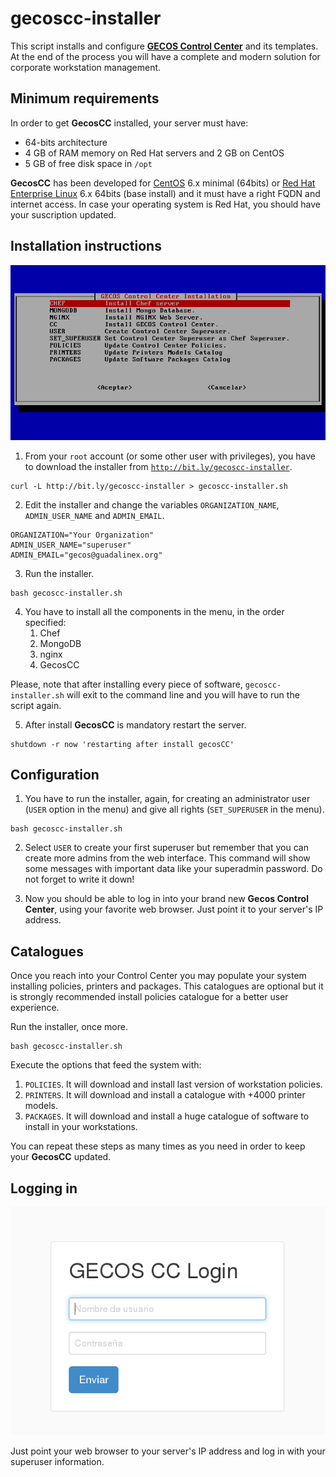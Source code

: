 # gecoscc-installer

This script installs and configure [__GECOS Control Center__](https://gecos-team.github.io) and its templates. At the end of the process you will have a complete and modern solution for corporate workstation management.

## Minimum requirements

In order to get __GecosCC__ installed, your server must have:

* 64-bits architecture
* 4 GB of RAM memory on Red Hat servers and 2 GB on CentOS
* 5 GB of free disk space in `/opt`

__GecosCC__ has been developed for [CentOS](https://centos.org) 6.x minimal (64bits) or [Red Hat Enterprise Linux](https://redhat.com) 6.x 64bits (base install) and it must have a right FQDN and internet access. In case your operating system is Red Hat, you should have your suscription updated.

## Installation instructions

![Installer Screenshot](./gecoscc-installer-01.png)

1. From your `root` account (or some other user with privileges), you have to download the installer from [`http://bit.ly/gecoscc-installer`](http://bit.ly/gecoscc-installer).
~~~
curl -L http://bit.ly/gecoscc-installer > gecoscc-installer.sh
~~~

2. Edit the installer and change the variables `ORGANIZATION_NAME`, `ADMIN_USER_NAME` and `ADMIN_EMAIL`.
~~~
ORGANIZATION="Your Organization"
ADMIN_USER_NAME="superuser"
ADMIN_EMAIL="gecos@guadalinex.org"
~~~

3. Run the installer.
~~~
bash gecoscc-installer.sh
~~~

4. You have to install all the components in the menu, in the order specified:
	1. Chef
	2. MongoDB
	3. nginx
	4. GecosCC

 Please, note that after installing every piece of software, `gecoscc-installer.sh` will exit to the command line and you will have to run the script again.

5. After install __GecosCC__ is mandatory restart the server.
~~~
shutdown -r now 'restarting after install gecosCC'
~~~

## Configuration

1. You have to run the installer, again, for creating an administrator user (`USER` option in the menu) and give all rights (`SET_SUPERUSER` in the menu).
~~~
bash gecoscc-installer.sh
~~~

2. Select `USER` to create your first superuser but remember that you can create more admins from the web interface. This command will show some messages with important data like your superadmin password. Do not forget to write it down!

3. Now you should be able to log in into your brand new __Gecos Control Center__, using your favorite web browser. Just point it to your server's IP address.

## Catalogues

Once you reach into your Control Center you may populate your system installing policies, printers and packages. This catalogues are optional but it is strongly recommended install policies catalogue for a better user experience.

Run the installer, once more.
~~~
bash gecoscc-installer.sh
~~~

Execute the options that feed the system with:
1. `POLICIES`. It will download and install last version of workstation policies.
2. `PRINTERS`. It will download and install a catalogue with +4000 printer models.
3. `PACKAGES`. It will download and install a huge catalogue of software to install in your workstations.

You can repeat these steps as many times as you need in order to keep your __GecosCC__ updated.


## Logging in

![Installer Screenshot](./gecoscc-installer-02.png)

Just point your web browser to your server's IP address and log in with your superuser information.
